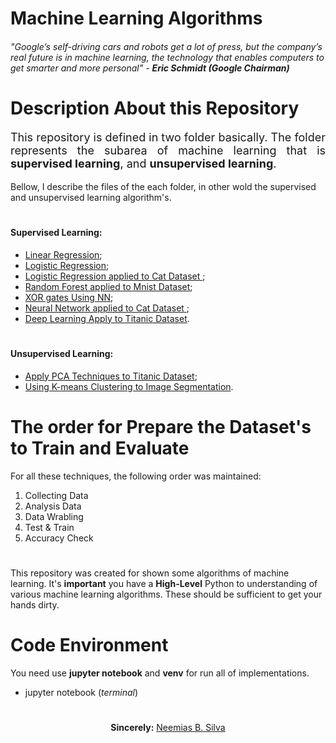 # Machine Learning Algorithms

###### <i>"Google’s self-driving cars and robots get a lot of press, but the company’s real future is in machine learning, the technology that enables computers to get smarter and more personal"</i> - <b>Eric Schmidt (Google Chairman)</b>



# Description About this Repository

<p style="font-size: 18px;" align="justify">This repository is defined in two folder basically. The folder represents the subarea of machine learning that is <b>supervised learning</b>, and <b>unsupervised learning</b>.</p>

<p style="font-size:14px;"> Bellow, I describe the files of the each folder, in other wold the supervised and unsupervised learning algorithm's.</p> 

# <p style="font-size:14px;"><b>Supervised Learning:</b></p>

<ul>
    <li><a href="supervised-learning/Linear\ Regression.ipynb">Linear Regression</a>;</li>
    <li><a href="supervised-learning/Logistic\ Regression.ipynb">Logistic Regression</a>;</li>
    <li><a href="supervised-learning/Logistic_Regression_Cat.py">Logistic Regression applied to Cat Dataset </a>;</li>
    <li><a href="supervised-learning/random-forest-mnist.ipynb">Random Forest applied to Mnist Dataset</a>;</li>
    <li><a href="supervised-learning/neural-networks/XOR_Neural_Network.ipynb">XOR gates Using NN</a>;</li>
    <li><a href="supervised-learning/neural-networks/Neural_Netwokr_Cat_NotCat.ipynb">Neural Network applied to Cat Dataset </a>;</li>
    <li><a href="supervised-learning/deep-neural-networks/Deep_Learning_Titanic.ipynb">Deep Learning Apply to Titanic Dataset</a>.</li>
</ul>

# <p style="font-size:14px;"><b>Unsupervised Learning:</b></p>

<ul>
    <li><a href="unsupervised-learning/PCA_titanic_dataset.ipynb">Apply PCA Techniques to Titanic Dataset</a>;</li>
    <li><a href="unsupervised-learning/k-means-segmentation-image.ipynb">Using K-means Clustering to Image Segmentation</a>.</li>
</ul>

#

# The order for Prepare the Dataset's to Train and Evaluate

For all these techniques, the following order was maintained:

1. Collecting Data
2. Analysis Data
3. Data Wrabling
4. Test & Train
5. Accuracy Check
# 
<p aling="justify">This repository was created for shown some algorithms of machine learning. It's <b>important</b> you have a <b>High-Level</b> Python to understanding of various machine learning algorithms. These should be sufficient to get your hands dirty. </p>

#
# Code Environment
You need use **jupyter notebook** and **venv** for run all of implementations.
- jupyter notebook (_terminal_)
#
<p align="center"><b>Sincerely:</b> <a href="https://github.com/neemiasbsilva">Neemias B. Silva</a></p>